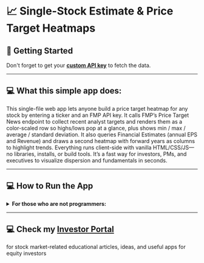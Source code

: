 # 📈 Single-Stock Estimate & Price Target Heatmaps

## 🚀 Getting Started

Don't forget to get your [**custom API key**](https://site.financialmodelingprep.com/pricing-plans?couponCode=sanzhi) to fetch the data.

---

## 💻 What this simple app does: 
This single-file web app lets anyone build a price target heatmap for any stock by entering a ticker and an FMP API key. It calls FMP’s Price Target News endpoint to collect recent analyst targets and renders them as a color-scaled row so highs/lows pop at a glance, plus shows min / max / average / standard deviation. It also queries Financial Estimates (annual EPS and Revenue) and draws a second heatmap with forward years as columns to highlight trends. Everything runs client-side with vanilla HTML/CSS/JS—no libraries, installs, or build tools. It’s a fast way for investors, PMs, and executives to visualize dispersion and fundamentals in seconds.

---

## 💻 How to Run the App

<details>
<summary><strong>For those who are not programmers:</strong></summary>

1. **Download [Visual Studio Code](https://code.visualstudio.com/).**
2. **Clone my GitHub repository.**
    ```sh
    git clone https://github.com/SanjiS86/singleStockHeatmap
    ```
3. **Drag the `heatmap.html` file to an open browser window.**

</details>

---

## 💻 Check my [**Investor Portal**](https://www.stocks2buynow.com)
for stock market-related educational articles, ideas, and useful apps for equity investors 

